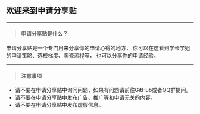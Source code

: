 ## 欢迎来到申请分享贴

---

> #### 申请分享贴是什么？

申请分享贴是一个专门用来分享你的申请心得的地方，
你可以在这看到学长学姐的申请策略、选校梯度、陶瓷流程等，
也可以分享你的申请经验。

---

> #### 注意事项

* 请不要在申请分享贴中询问问题，如果有问题请前往GitHub或者QQ群提问。
* 请不要在申请分享贴中发布广告、推广等和申请无关的内容。
* 请不要在申请分享贴中发布虚假信息。
